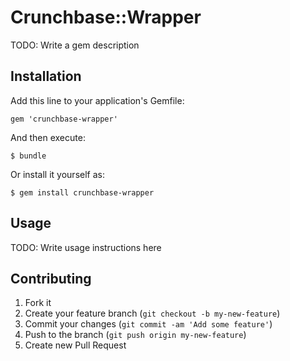 # Crunchbase::Wrapper

TODO: Write a gem description

## Installation

Add this line to your application's Gemfile:

    gem 'crunchbase-wrapper'

And then execute:

    $ bundle

Or install it yourself as:

    $ gem install crunchbase-wrapper

## Usage

TODO: Write usage instructions here

## Contributing

1. Fork it
2. Create your feature branch (`git checkout -b my-new-feature`)
3. Commit your changes (`git commit -am 'Add some feature'`)
4. Push to the branch (`git push origin my-new-feature`)
5. Create new Pull Request
